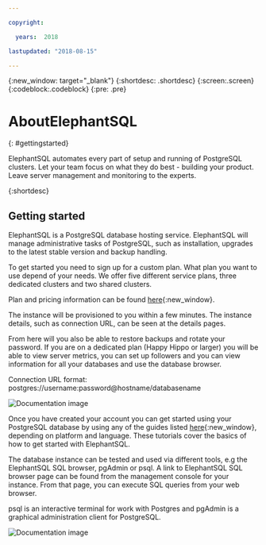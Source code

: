```yaml
---

copyright:

  years:  2018

lastupdated: "2018-08-15"

---
```


{:new_window: target="_blank"}
{:shortdesc: .shortdesc}
{:screen:.screen}
{:codeblock:.codeblock}
{:pre: .pre}

# AboutElephantSQL
{: #gettingstarted}

ElephantSQL automates every part of setup and running of PostgreSQL clusters. Let your team focus on what they do best - building your product. Leave server management and monitoring to the experts.

{:shortdesc}

## Getting started

ElephantSQL is a PostgreSQL database hosting service. ElephantSQL will manage administrative tasks of PostgreSQL, such as installation, upgrades to the latest stable version and backup handling.

To get started you need to sign up for a custom plan. What plan you want to use depend of your needs. We offer five different service plans, three dedicated clusters and two shared clusters.

Plan and pricing information can be found [here](https://www.elephantsql.com/plans.html){:new_window}.

The instance will be provisioned to you within a few minutes. The instance details, such as connection URL, can be seen at the details pages.

From here will you also be able to restore backups and rotate your password. If you are on a dedicated plan (Happy Hippo or larger) you will be able to view server metrics, you can set up followers and you can view information for all your databases and use the database browser.

Connection URL format: postgres://username:password@hostname/databasename

![Documentation image](https://mp.s81c.com/pwb-production/markdownBuilder_image_/new-database-instance_4f3b7307-682a-4058-880c-7db528bd9133.png)



Once you have created your account you can get started using your PostgreSQL database by using any of the guides listed [here](https://www.elephantsql.com/docs/index.html){:new_window}, depending on platform and language. These tutorials cover the basics of how to get started with ElephantSQL.

The database instance can be tested and used via different tools, e.g the ElephantSQL SQL browser, pgAdmin or psql. A link to ElephantSQL SQL browser page can be found from the management console for your instance. From that page, you can execute SQL queries from your web browser.

psql is an interactive terminal for work with Postgres and pgAdmin is a graphical administration client for PostgreSQL.

![Documentation image](https://mp.s81c.com/pwb-production/markdownBuilder_image_/create-table-sql_cc2b6e29-edea-45b9-87cf-44e12fdbe836.png)



